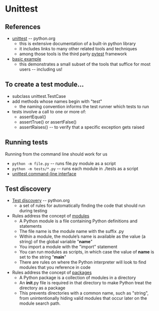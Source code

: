 
# Unittest

## References

* [unittest](https://docs.python.org/3/library/unittest.html) -- python.org
  * this is extensive documentation of a built-in python library
  * it includes links to many other related tools and techniques
  * among those tools is the third party [pytest](https://docs.pytest.org/) framework
* [basic example](https://docs.python.org/3/library/unittest.html#basic-example)
  * this demonstrates a small subset of the tools that suffice for most users -- including us!

## To create a test module...

* subclass unittest.TestCase
* add methods whose names begin with "test"
  * the naming convention informs the test runner which tests to run
* tests involve a call to one or more of:
  * assertEqual()
  * assertTrue() or assertFalse()
  * assertRaises() -- to verify that a specific exception gets raised

## Running tests

Running from the command line should work for us

* `python -m file.py` -- runs file.py module as a script
* `python -m tests/*.py` -- runs each module in ./tests as a script
* [unittest command-line interface](https://docs.python.org/3/library/unittest.html#command-line-interface)

## Test discovery

* [Test discovery](https://docs.python.org/3/library/unittest.html#unittest-test-discovery) -- python.org
  * a set of rules for automatically finding the code that should run during testing
* Rules address the concept of [modules](https://docs.python.org/3/tutorial/modules.html#tut-modules)
  * A Python module is a file containing Python definitions and statements 
  * The file name is the module name with the suffix .py
  * Within a module, the module’s name is available as the value (a string) of the global variable "__name__"
  * You import a module with the "import" statement
  * You can run modules as scripts, in which case the value of __name__ is set to the string "__main__"
  * There are rules on where the Python interpreter will look to find modules that you reference in code
* Rules address the concept of [packages](https://docs.python.org/3/tutorial/modules.html#packages)
  * A Python package is a collection of modules in a directory
  * An __init__.py file is required in that directory to make Python treat the directory as a package 
  * This prevents directories with a common name, such as "string", from unintentionally hiding valid modules that occur later on the module search path. 
